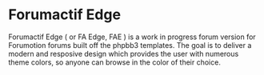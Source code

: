 # Forumactif Edge
Forumactif Edge ( or FA Edge, FAE ) is a work in progress forum version for Forumotion forums built off the phpbb3 templates. The goal is to deliver a modern and resposive design which provides the user with numerous theme colors, so anyone can browse in the color of their choice.
